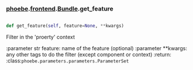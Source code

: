 ### [phoebe](phoebe.md).[frontend](frontend.md).[Bundle](Bundle.md).get_feature

```py

def get_feature(self, feature=None, **kwargs)

```



Filter in the 'proerty' context

:parameter str feature: name of the feature (optional)
:parameter **kwargs: any other tags to do the filter
    (except component or context)
:return: :class:`phoebe.parameters.parameters.ParameterSet`

